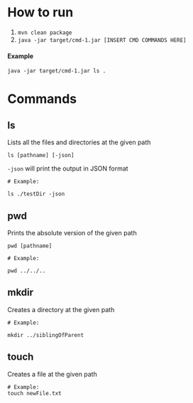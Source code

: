 # How to run

1. `mvn clean package`
2. `java -jar target/cmd-1.jar [INSERT CMD COMMANDS HERE]`

#### Example
```
java -jar target/cmd-1.jar ls .
```

# Commands

## ls

Lists all the files and directories at the given path

`ls [pathname] [-json]`

`-json` will print the output in JSON format

```
# Example:

ls ./testDir -json
```

## pwd

Prints the absolute version of the given path

`pwd [pathname]`

```
# Example:

pwd ../../..
```

## mkdir

Creates a directory at the given path

```
# Example:

mkdir ../siblingOfParent
```

## touch

Creates a file at the given path

```
# Example: 
touch newFile.txt
```
